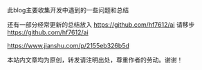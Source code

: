 此blog主要收集开发中遇到的一些问题和总结

还有一部分经常更新的总结放入 https://github.com/hf7612/ai  请移步 https://github.com/hf7612/ai

https://www.jianshu.com/p/2155eb326b5d

本站内文章均为原创，转发请注明出处，尊重作者的劳动。谢谢！
